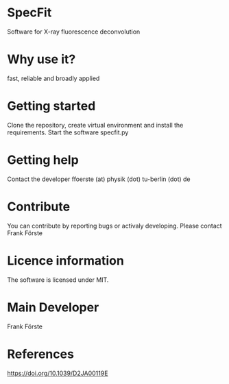 # SpecFit
Software for X-ray fluorescence deconvolution

# Why use it?
fast, reliable and broadly applied
# Getting started
Clone the repository, create virtual environment and install the requirements. Start the software specfit.py
# Getting help
Contact the developer ffoerste (at) physik (dot) tu-berlin (dot) de
# Contribute
You can contribute by reporting bugs or activaly developing. Please contact Frank Förste
# Licence information
The software is licensed under MIT.
# Main Developer
Frank Förste
# References
https://doi.org/10.1039/D2JA00119E

